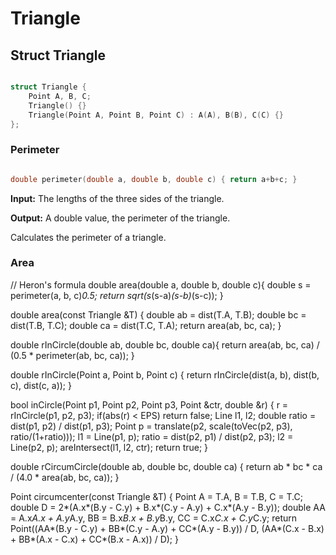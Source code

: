 # Triangle

## Struct Triangle

```cpp

struct Triangle {
	Point A, B, C;
	Triangle() {}
	Triangle(Point A, Point B, Point C) : A(A), B(B), C(C) {}
};

```

### Perimeter

```cpp

double perimeter(double a, double b, double c) { return a+b+c; }

```

**Input:** The lengths of the three sides of the triangle.

**Output:** A double value, the perimeter of the triangle.

Calculates the perimeter of a triangle.

### Area

// Heron's formula
double area(double a, double b, double c){
	double s = perimeter(a, b, c)*0.5;
	return sqrt(s*(s-a)*(s-b)*(s-c));
}

double area(const Triangle &T) {
    double ab = dist(T.A, T.B);
    double bc = dist(T.B, T.C);
    double ca = dist(T.C, T.A);
    return area(ab, bc, ca);
}

double rInCircle(double ab, double bc, double ca){
	return area(ab, bc, ca) / (0.5 * perimeter(ab, bc, ca)); }

double rInCircle(Point a, Point b, Point c) {
	return rInCircle(dist(a, b), dist(b, c), dist(c, a)); }

bool inCircle(Point p1, Point p2, Point p3, Point &ctr, double &r) {
	r = rInCircle(p1, p2, p3);
	if(abs(r) < EPS) return false;
	Line l1, l2;
	double ratio = dist(p1, p2) / dist(p1, p3);
	Point p = translate(p2, scale(toVec(p2, p3), ratio/(1+ratio)));
	l1 = Line(p1, p);
	ratio = dist(p2, p1) / dist(p2, p3);
	l2 = Line(p2, p);
	areIntersect(l1, l2, ctr);
	return true;
}

double rCircumCircle(double ab, double bc, double ca) { return ab * bc * ca / (4.0 * area(ab, bc, ca)); }

Point circumcenter(const Triangle &T) {
    Point A = T.A, B = T.B, C = T.C;
	double D = 2*(A.x*(B.y - C.y) + B.x*(C.y - A.y) + C.x*(A.y - B.y));
	double AA = A.x*A.x + A.y*A.y, BB = B.x*B.x + B.y*B.y, CC = C.x*C.x + C.y*C.y;
	return Point((AA*(B.y - C.y) + BB*(C.y - A.y) + CC*(A.y - B.y)) / D, (AA*(C.x - B.x) + BB*(A.x - C.x) + CC*(B.x - A.x)) / D);
}
